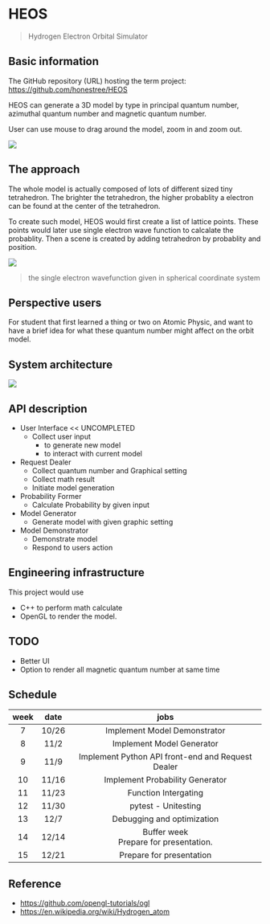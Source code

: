 # HEOS
> Hydrogen Electron Orbital Simulator

## Basic information

The GitHub repository (URL) hosting the term project: https://github.com/honestree/HEOS

HEOS can generate a 3D model by type in principal quantum number, azimuthal quantum number and magnetic quantum number.

User can use mouse to drag around the model, zoom in and zoom out.

![](https://i.imgur.com/nCMnrcS.png)

## The approach

The whole model is actually composed of lots of different sized tiny tetrahedron. The brighter the tetrahedron, the higher probablity a electron can be found at the center of the tetrahedron.

To create such model, HEOS would first create a list of lattice points. These points would later use single electron wave function to calcalate the probablity. Then a scene is created by adding tetrahedron by probablity and position.

![](https://i.imgur.com/41VUfMK.png)
> the single electron wavefunction given in spherical coordinate system

## Perspective users

For student that first learned a thing or two on Atomic Physic, and want to have a brief idea for what these quantum number might affect on the orbit model.

## System architecture

![](https://i.imgur.com/rYGtujQ.png)

## API description

* User Interface << UNCOMPLETED
    * Collect user input
        * to generate new model
        * to interact with current model
* Request Dealer
    * Collect quantum number and Graphical setting
    * Collect math result
    * Initiate model generation
* Probability Former
    * Calculate Probability by given input
* Model Generator
    * Generate model with given graphic setting
* Model Demonstrator
    * Demonstrate model
    * Respond to users action

## Engineering infrastructure

This project would use 
* C++ to perform math calculate
* OpenGL to render the model.

## TODO

* Better UI
* Option to render all magnetic quantum number at same time

## Schedule

|week|date|jobs|
|:-:|:---:|:--:|
|7  |10/26| Implement Model Demonstrator                      |
|8  |11/2 | Implement Model Generator                         |
|9  |11/9 | Implement Python API front-end and Request Dealer |
|10 |11/16| Implement Probability Generator                   |
|11 |11/23| Function Intergating                              |
|12 |11/30| pytest - Unitesting                               |
|13 |12/7 | Debugging and optimization                        |
|14 |12/14| Buffer week <br> Prepare for presentation.        |
|15 |12/21| Prepare for presentation                          |

  
## Reference
* https://github.com/opengl-tutorials/ogl
* https://en.wikipedia.org/wiki/Hydrogen_atom




